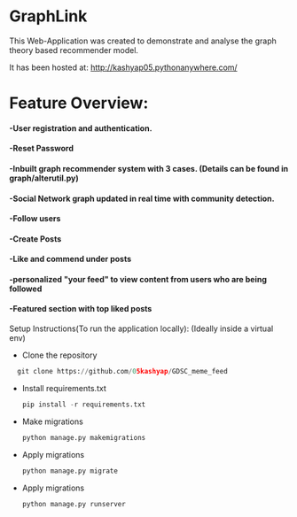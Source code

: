 # GraphLink
This Web-Application was created to demonstrate and analyse the graph theory based recommender model.

It has been hosted at: http://kashyap05.pythonanywhere.com/

# Feature Overview:
#### -User registration and authentication.
#### -Reset Password

#### -Inbuilt graph recommender system with 3 cases. (Details can be found in graph/alterutil.py)
#### -Social Network graph updated in real time with community detection. 

#### -Follow users
#### -Create Posts
#### -Like and commend under posts
#### -personalized "your feed" to view content from users who are being followed
#### -Featured section with top liked posts


Setup Instructions(To run the application locally):
(Ideally inside a virtual env)
- Clone the repository
```python
  git clone https://github.com/05kashyap/GDSC_meme_feed
```
- Install requirements.txt
  ```python
  pip install -r requirements.txt
  ```
- Make migrations
  ```python
  python manage.py makemigrations
  ```
- Apply migrations
  ```python
  python manage.py migrate
  ```
- Apply migrations
  ```python
  python manage.py runserver
  ```



